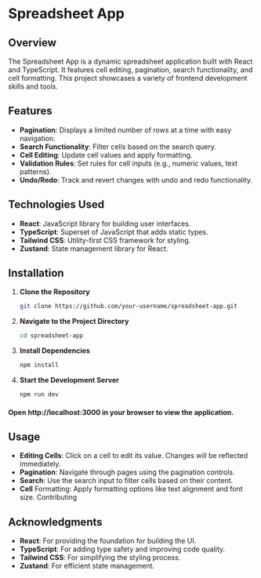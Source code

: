 # Spreadsheet App

## Overview

The Spreadsheet App is a dynamic spreadsheet application built with React and TypeScript. It features cell editing, pagination, search functionality, and cell formatting. This project showcases a variety of frontend development skills and tools.

## Features

- **Pagination**: Displays a limited number of rows at a time with easy navigation.
- **Search Functionality**: Filter cells based on the search query.
- **Cell Editing**: Update cell values and apply formatting.
- **Validation Rules**: Set rules for cell inputs (e.g., numeric values, text patterns).
- **Undo/Redo**: Track and revert changes with undo and redo functionality.

## Technologies Used

- **React**: JavaScript library for building user interfaces.
- **TypeScript**: Superset of JavaScript that adds static types.
- **Tailwind CSS**: Utility-first CSS framework for styling.
- **Zustand**: State management library for React.

## Installation

1. **Clone the Repository**

   ```bash
   git clone https://github.com/your-username/spreadsheet-app.git
    ```
2. **Navigate to the Project Directory**

   ```bash
   cd spreadsheet-app
    ```
3. **Install Dependencies**

   ```bash
   npm install
    ```
4. **Start the Development Server**

   ```bash
   npm run dev
    ```
#### Open http://localhost:3000 in your browser to view the application.

## Usage
- **Editing Cells**: Click on a cell to edit its value. Changes will be reflected immediately.  
- **Pagination**: Navigate through pages using the pagination controls.
- **Search**: Use the search input to filter cells based on their content.
- **Cell** Formatting: Apply formatting options like text alignment and font size.
Contributing

## Acknowledgments
- **React**: For providing the foundation for building the UI.
- **TypeScript**: For adding type safety and improving code quality.
- **Tailwind CSS**: For simplifying the styling process.
- **Zustand**: For efficient state management.